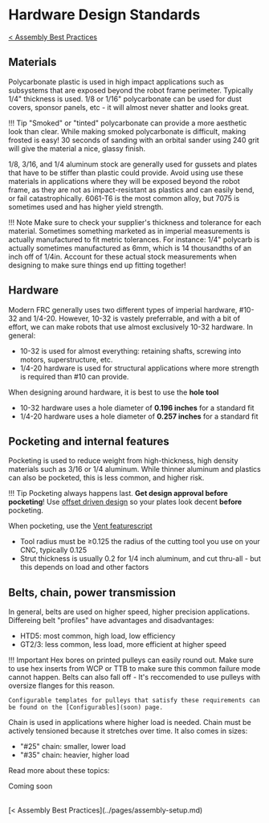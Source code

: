 <style>
.right{
    float:right;
}

.left{
    float:left;
}
</style>

# Hardware Design Standards

<span class="left">[< Assembly Best Practices](../pages/assembly-setup.md)</span> 
<br>

## Materials

Polycarbonate plastic is used in high impact applications such as subsystems that are exposed beyond the robot frame perimeter. Typically 1/4" thickness is used. 1/8 or 1/16" polycarbonate can be used for dust covers, sponsor panels, etc - it will almost never shatter and looks great.

!!! Tip
    "Smoked" or "tinted" polycarbonate can provide a more aesthetic look than clear. While making smoked polycarbonate is difficult, making frosted is easy! 30 seconds of sanding with an orbital sander using 240 grit will give the material a nice, glassy finish.

1/8, 3/16, and 1/4 aluminum stock are generally used for gussets and plates that have to be stiffer than plastic could provide. Avoid using use these materials in applications where they will be exposed beyond the robot frame, as they are not as impact-resistant as plastics and can easily bend, or fail catastrophically. 6061-T6 is the most common alloy, but 7075 is sometimes used and has higher yield strength.

!!! Note
    Make sure to check your supplier's thickness and tolerance for each material. Sometimes something marketed as in imperial measurements is actually manufactured to fit metric tolerances. For instance: 1/4" polycarb is actually sometimes manufactured as 6mm, which is 14 thousandths of an inch off of 1/4in. Account for these actual stock measurements when designing to make sure things end up fitting together!

## Hardware

Modern FRC generally uses two different types of imperial hardware, #10-32 and 1/4-20. However, 10-32 is vastely preferrable, and with a bit of effort, we can make robots that use almost exclusively 10-32 hardware. In general:

- 10-32 is used for almost everything: retaining shafts, screwing into motors, superstructure, etc.
- 1/4-20 hardware is used for structural applications where more strength is required than #10 can provide. 

When designing around hardware, it is best to use the **hole tool**

- 10-32 hardware uses a hole diameter of **0.196 inches** for a standard fit
- 1/4-20 hardware uses a hole diameter of **0.257 inches** for a standard fit

## Pocketing and internal features

Pocketing is used to reduce weight from high-thickness, high density materials such as 3/16 or 1/4 aluminum. While thinner aluminum and plastics can also be pocketed, this is less common, and higher risk.

!!! Tip
    Pocketing always happens last. **Get design approval before pocketing**! Use [offset driven design](https://www.youtube.com/watch?v=TT_QmZoUwG8) so your plates look decent **before** pocketing.

When pocketing, use the [Vent featurescript ](https://cad.onshape.com/documents/702f94d6e4ffb0c64f611f87/v/71f9487be753d9eef9c3f73f/e/d55354e2782385e34e0395c4?jumpToIndex=1209)

- Tool radius must be ≥0.125 the radius of the cutting tool you use on your CNC, typically 0.125
- Strut thickness is usually 0.2 for 1/4 inch aluminum, and cut thru-all - but this depends on load and other factors

## Belts, chain, power transmission

In general, belts are used on higher speed, higher precision applications. Differeing belt "profiles" have advantages and disadvantages:

- HTD5: most common, high load, low efficiency
- GT2/3: less common, less load, more efficient at higher speed

!!! Important
    Hex bores on printed pulleys can easily round out. Make sure to use hex inserts from WCP or TTB to make sure this common failure mode cannot happen. Belts can also fall off - It's reccomended to use pulleys with oversize flanges for this reason.

    Configurable templates for pulleys that satisfy these requirements can be found on the [Configurables](soon) page.

Chain is used in applications where higher load is needed. Chain must be actively tensioned because it stretches over time. It also comes in sizes:

- "#25" chain: smaller, lower load
- "#35" chain: heavier, higher load

Read more about these topics:

Coming soon

<br>
<span class="left">[< Assembly Best Practices](../pages/assembly-setup.md)</span> 
<br>
<br>